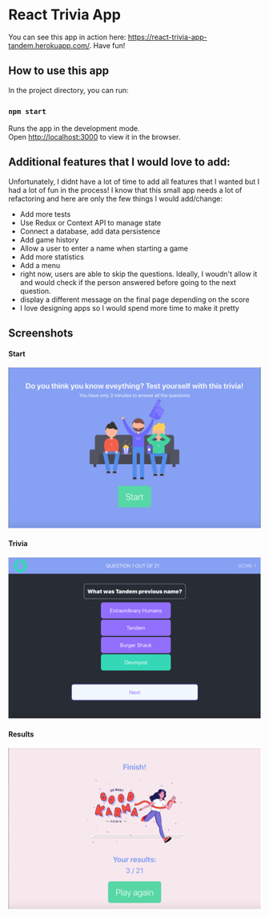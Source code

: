 # React Trivia App 

You can see this app in action here: https://react-trivia-app-tandem.herokuapp.com/. 
Have fun!

## How to use this app

In the project directory, you can run:

### `npm start`

Runs the app in the development mode.\
Open [http://localhost:3000](http://localhost:3000) to view it in the browser.

## Additional features that I would love to add:

Unfortunately, I didnt have a lot of time to add all features that I wanted but I had a lot of fun in the process! I know that this small app needs a lot of refactoring and here are only the few things I would add/change:

- Add more tests
- Use Redux or Context API to manage state
- Connect a database, add data persistence
- Add game history
- Allow a user to enter a name when starting a game
- Add more statistics
- Add a menu
- right now, users are able to skip the questions. Ideally, I woudn't allow it and would check if the person answered before going to the next question.
- display a different message on the final page depending on the score
- I love designing apps so I would spend more time to make it pretty

## Screenshots

#### Start
![start_game](start.png)

#### Trivia
![trivia_game](game.png)

#### Results
![trivia_results](finish.png)
